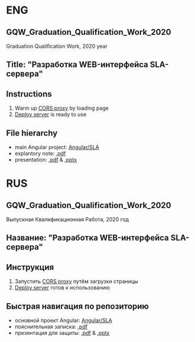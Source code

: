 # ENG
## GQW_Graduation_Qualification_Work_2020
Graduation Qualification Work, 2020 year

## Title: "Разработка WEB-интерфейса SLA-сервера"

## Instructions
1. Warm up [CORS proxy](https://stark-depths-37590.herokuapp.com/) by loading page
2. [Deploy server](https://sla-web.web.app/) is ready to use

## File hierarchy
- main Angular project: [Angular/SLA](Angular/SLA)
- explantory note: [.pdf](docs_my/explanatory_note/merged/EN.pdf)
- presentation: [.pdf](docs_my/explanatory_note/presentation/Panin_645.pdf) & [.pptx](docs_my/explanatory_note/presentation/Panin_645.pptx)

# RUS

## GQW_Graduation_Qualification_Work_2020
Выпускная Квалификационная Работа, 2020 год

## Название: "Разработка WEB-интерфейса SLA-сервера"

## Инструкция
1. Запустить [CORS proxy](https://stark-depths-37590.herokuapp.com/) путём загрузки страницы
2. [Deploy server](https://sla-web.web.app/) готов к использованию

## Быстрая навигация по репозиторию

- основной проект Angular: [Angular/SLA](Angular/SLA)
- пояснительная записка: [.pdf](docs_my/explanatory_note/merged/EN.pdf)
- презентация для защиты: [.pdf](docs_my/explanatory_note/presentation/Panin_645.pdf) & [.pptx](docs_my/explanatory_note/presentation/Panin_645.pptx)
